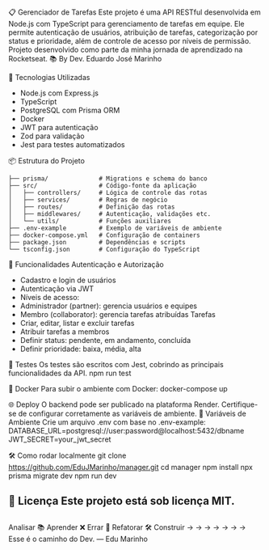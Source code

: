 📋 Gerenciador de Tarefas
Este projeto é uma API RESTful desenvolvida em Node.js com TypeScript para gerenciamento de tarefas em equipe. 
Ele permite autenticação de usuários, atribuição de tarefas, categorização por status e prioridade, além de controle de acesso por níveis de permissão.
Projeto desenvolvido como parte da minha jornada de aprendizado na Rocketseat.
📚 By Dev. Eduardo José Marinho


🚀 Tecnologias Utilizadas
- Node.js com Express.js
- TypeScript
- PostgreSQL com Prisma ORM
- Docker
- JWT para autenticação
- Zod para validação
- Jest para testes automatizados

📦 Estrutura do Projeto
```
├── prisma/              # Migrations e schema do banco
├── src/                 # Código-fonte da aplicação
│   ├── controllers/     # Lógica de controle das rotas
│   ├── services/        # Regras de negócio
│   ├── routes/          # Definição das rotas
│   ├── middlewares/     # Autenticação, validações etc.
│   └── utils/           # Funções auxiliares
├── .env-example         # Exemplo de variáveis de ambiente
├── docker-compose.yml   # Configuração de containers
├── package.json         # Dependências e scripts
└── tsconfig.json        # Configuração do TypeScript
```

🔐 Funcionalidades
Autenticação e Autorização
- Cadastro e login de usuários
- Autenticação via JWT
- Níveis de acesso:
- Administrador (partner): gerencia usuários e equipes
- Membro (collaborator): gerencia tarefas atribuídas
Tarefas
- Criar, editar, listar e excluir tarefas
- Atribuir tarefas a membros
- Definir status: pendente, em andamento, concluída
- Definir prioridade: baixa, média, alta

🧪 Testes
Os testes são escritos com Jest, cobrindo as principais funcionalidades da API.
npm run test



🐳 Docker
Para subir o ambiente com Docker:
docker-compose up



🌐 Deploy
O backend pode ser publicado na plataforma Render.
Certifique-se de configurar corretamente as variáveis de ambiente.
📄 Variáveis de Ambiente
Crie um arquivo .env com base no .env-example:
DATABASE_URL=postgresql://user:password@localhost:5432/dbname
JWT_SECRET=your_jwt_secret



🛠️ Como rodar localmente
git clone https://github.com/EduJMarinho/manager.git
cd manager
npm install
npx prisma migrate dev
npm run dev



📄 Licença
Este projeto está sob licença MIT.
---
##
Analisar 📚 Aprender ❌ Errar
🔁 Refatorar 🛠️ Construir
→ → → → → → →
Esse é o caminho do Dev. — Edu Marinho



